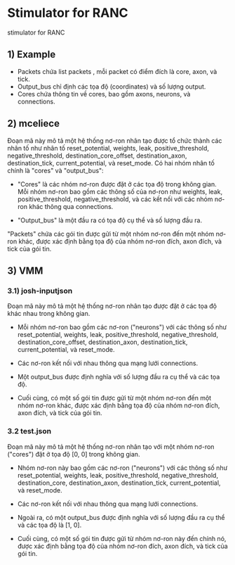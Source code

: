 # Stimulator for RANC
stimulator for RANC

## 1) Example 
- Packets chứa list packets , mỗi packet có điểm đích là core, axon, và tick.
- Output_bus chỉ định các tọa độ (coordinates) và số lượng output.
- Cores chứa thông tin về cores, bao gồm axons, neurons, và connections.

## 2) mceliece 
Đoạn mã này mô tả một hệ thống nơ-ron nhân tạo được tổ chức thành các nhân tố như nhân tố reset_potential, weights, leak, positive_threshold, negative_threshold, destination_core_offset, destination_axon, destination_tick, current_potential, và reset_mode. Có hai nhóm nhân tố chính là "cores" và "output_bus":

- "Cores" là các nhóm nơ-ron được đặt ở các tọa độ trong không gian. Mỗi nhóm nơ-ron bao gồm các thông số của nơ-ron như weights, leak, positive_threshold, negative_threshold, và các kết nối với các nhóm nơ-ron khác thông qua connections.

- "Output_bus" là một đầu ra có tọa độ cụ thể và số lượng đầu ra.

"Packets" chứa các gói tin được gửi từ một nhóm nơ-ron đến một nhóm nơ-ron khác, được xác định bằng tọa độ của nhóm nơ-ron đích, axon đích, và tick của gói tin.

## 3) VMM
### 3.1) josh-inputjson
Đoạn mã này mô tả một hệ thống nơ-ron nhân tạo được đặt ở các tọa độ khác nhau trong không gian.

- Mỗi nhóm nơ-ron bao gồm các nơ-ron ("neurons") với các thông số như reset_potential, weights, leak, positive_threshold, negative_threshold, destination_core_offset, destination_axon, destination_tick, current_potential, và reset_mode.

- Các nơ-ron kết nối với nhau thông qua mạng lưới connections.

- Một output_bus được định nghĩa với số lượng đầu ra cụ thể và các tọa độ.

- Cuối cùng, có một số gói tin được gửi từ một nhóm nơ-ron đến một nhóm nơ-ron khác, được xác định bằng tọa độ của nhóm nơ-ron đích, axon đích, và tick của gói tin.

### 3.2 test.json
Đoạn mã này mô tả một hệ thống nơ-ron nhân tạo với một nhóm nơ-ron ("cores") đặt ở tọa độ [0, 0] trong không gian.

- Nhóm nơ-ron này bao gồm các nơ-ron ("neurons") với các thông số như reset_potential, weights, leak, positive_threshold, negative_threshold, destination_core, destination_axon, destination_tick, current_potential, và reset_mode.

- Các nơ-ron kết nối với nhau thông qua mạng lưới connections.

- Ngoài ra, có một output_bus được định nghĩa với số lượng đầu ra cụ thể và các tọa độ là [1, 0].

- Cuối cùng, có một số gói tin được gửi từ nhóm nơ-ron này đến chính nó, được xác định bằng tọa độ của nhóm nơ-ron đích, axon đích, và tick của gói tin.
